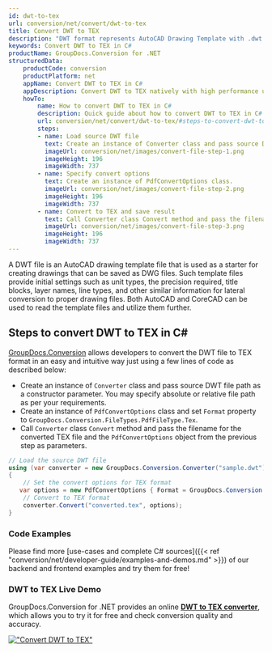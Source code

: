```yaml
---
id: dwt-to-tex
url: conversion/net/convert/dwt-to-tex
title: Convert DWT to TEX
description: "DWT format represents AutoCAD Drawing Template with .dwt extension. Learn how to convert DWT to TEX file programmatically in C# language using GroupDocs.Conversion for .NET library."
keywords: Convert DWT to TEX in C#
productName: GroupDocs.Conversion for .NET
structuredData:
    productCode: conversion
    productPlatform: net
    appName: Convert DWT to TEX in C#
    appDescription: Convert DWT to TEX natively with high performance using C# language and server side GroupDocs.Conversion for .NET APIs, without the use of any software like Microsoft or Open Office.
    howTo:
        name: How to convert DWT to TEX in C# 
        description: Quick guide about how to convert DWT to TEX in C# with high performance and accuracy.
        url: conversion/net/convert/dwt-to-tex/#steps-to-convert-dwt-to-tex-in-c
        steps:
        - name: Load source DWT file 
          text: Create an instance of Converter class and pass source DWT file path as a constructor parameter. You may specify absolute or relative file path as per your requirements. 
          imageUrl: conversion/net/images/convert-file-step-1.png
          imageHeight: 196
          imageWidth: 737
        - name: Specify convert options 
          text: Create an instance of PdfConvertOptions class.
          imageUrl: conversion/net/images/convert-file-step-2.png
          imageHeight: 196
          imageWidth: 737
        - name: Convert to TEX and save result 
          text: Call Converter class Convert method and pass the filename for the converted HTML file and the PdfConvertOptions object from the previous step as parameters.
          imageUrl: conversion/net/images/convert-file-step-3.png
          imageHeight: 196
          imageWidth: 737
---
```


A DWT file is an AutoCAD drawing template file that is used as a starter for creating drawings that can be saved as DWG files. Such template files provide initial settings such as unit types, the precision required, title blocks, layer names, line types, and other similar information for lateral conversion to proper drawing files. Both AutoCAD and CoreCAD can be used to read the template files and utilize them further.

## Steps to convert DWT to TEX in C#

[GroupDocs.Conversion](https://products.groupdocs.com/conversion/net) allows developers to convert the DWT file to TEX format in an easy and intuitive way just using a few lines of code as described below:

* Create an instance of `Converter` class and pass source DWT file path as a constructor parameter. You may specify absolute or relative file path as per your requirements. 
* Create an instance of `PdfConvertOptions` class and set `Format` property to `GroupDocs.Conversion.FileTypes.PdfFileType.Tex`.
* Call `Converter` class `Convert` method and pass the filename for the converted TEX file and the `PdfConvertOptions` object from the previous step as parameters.

```csharp
// Load the source DWT file
using (var converter = new GroupDocs.Conversion.Converter("sample.dwt"))
{
    // Set the convert options for TEX format
   var options = new PdfConvertOptions { Format = GroupDocs.Conversion.FileTypes.PdfFileType.Tex };
    // Convert to TEX format
    converter.Convert("converted.tex", options);
}
```

### Code Examples

Please find more [use-cases and complete C# sources]({{< ref "conversion/net/developer-guide/examples-and-demos.md" >}}) of our backend and frontend examples and try them for free!

### DWT to TEX Live Demo

GroupDocs.Conversion for .NET provides an online [**DWT to TEX converter**](https://products.groupdocs.app/conversion/dwt-to-tex), which allows you to try it for free and check conversion quality and accuracy.

[!["Convert DWT to TEX"](conversion/net/images/convert-to-tex/convert-dwt-to-tex.png)](https://products.groupdocs.app/conversion/dwt-to-tex)